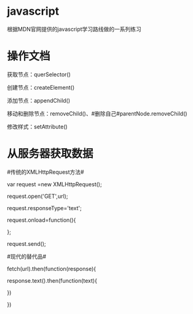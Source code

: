 # javascript
根据MDN官网提供的javascript学习路线做的一系列练习

# 操作文档

获取节点：querSelector()

创建节点：createElement()

添加节点：appendChild()

移动和删除节点：removeChild()、#删除自己#parentNode.removeChild()

修改样式：setAttribute()

# 从服务器获取数据

#传统的XMLHttpRequest方法#

var request =new XMLHttpRequest();

request.open('GET',url);

request.responseType='text';

request.onload=function(){

};

request.send();

#现代的替代品#

fetch(url).then(function(response){

response.text().then(function(text){

   })

})

